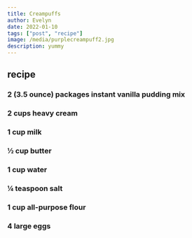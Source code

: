 ```yaml
---
title: Creampuffs
author: Evelyn
date: 2022-01-10
tags: ["post", "recipe"]
image: /media/purplecreampuff2.jpg
description: yummy
---
```


## recipe

### 2 (3.5 ounce) packages instant vanilla pudding mix

### 2 cups heavy cream

### 1 cup milk

### ½ cup butter

### 1 cup water

### ¼ teaspoon salt

### 1 cup all-purpose flour

### 4 large eggs
